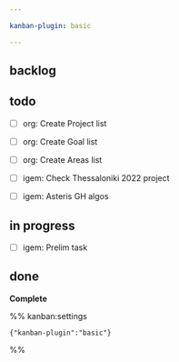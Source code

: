 ```yaml
---

kanban-plugin: basic

---
```


## backlog



## todo

- [ ] org: Create Project list
- [ ] org: Create Goal list
- [ ] org: Create Areas list
- [ ] igem: Check Thessaloniki 2022 project
- [ ] igem: Asteris GH algos


## in progress

- [ ] igem: Prelim task


## done

**Complete**




%% kanban:settings
```
{"kanban-plugin":"basic"}
```
%%